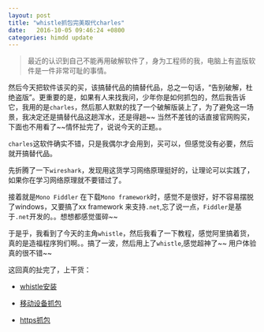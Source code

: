 ```yaml
---
layout: post
title: "whistle抓包完美取代charles"
date:   2016-10-05 09:46:24 +0800
categories: himdd update
---
```


>最近的认识到自己不能再用破解软件了，身为工程师的我，电脑上有盗版软件是一件非常可耻的事情。

然后今天把软件该买的买，该搞替代品的搞替代品，总之一句话，“告别破解，杜绝盗版”。更重要的是，如果有人来找我问，少年你是如何抓包的，然后我告诉它，我用的是`charles`，然后那人默默的找了一个破解版装上了，为了避免这一场景，我决定还是搞替代品这趟浑水，还是得趟~~ 当然不差钱的话直接官网购买，下面也不用看了~~情怀扯完了，说说今天的正题。。

`charles`这软件确实不错，只是我偶尔才会用到，买可以，但感觉没有必要，然后就开搞替代品。

先折腾了一下`wireshark`，发现用这货学习网络原理挺好的，让理论可以实践了，如果你在学习网络原理就不要错过了。

接着就是`Mono Fiddler` 在下载`Mono framework`时，感觉不是很好，好不容易摆脱了windows，又要搞了xx framework 来支持`.net`,忘了说一点，`Fiddler`是基于`.net`开发的。。想想都感觉蛋碎~~

于是乎，我看到了今天的主角`whistle`，然后我看了一下教程，感觉阿里搞着货，真的是造福程序狗们啊。。搞了一波，然后用上了`whistle`,感觉超神了~~ 用户体验真的很不错~~

这回真的扯完了，上干货：

- [whistle安装](https://whistle.gitbooks.io/help/content/install.html)

- [移动设备抓包](https://whistle.gitbooks.io/help/content/webui/online.html)

- [https抓包](https://whistle.gitbooks.io/help/content/webui/https.html)

